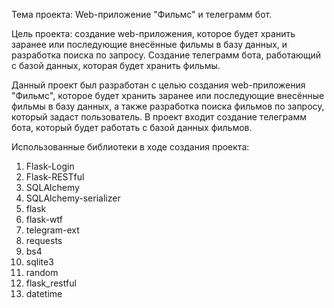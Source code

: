 Тема проекта: Web-приложение "Фильмс" и телеграмм бот.

Цель проекта: создание web-приложения, которое будет хранить заранее или последующие внесённые фильмы в базу данных, и разработка поиска по запросу. Создание телеграмм бота, работающий с базой данных, которая будет хранить фильмы.

Данный проект был разработан с целью создания web-приложения "Фильмс", которое будет хранить заранее или последующие внесённые фильмы в базу данных, а также разработка поиска фильмов по запросу, который задаст пользователь. В проект входит создание телеграмм бота, который будет работать с базой данных фильмов.

Использованные библиотеки в ходе создания проекта:

1. Flask-Login
3. Flask-RESTful
4. SQLAlchemy
5. SQLAlchemy-serializer
6. flask
7. flask-wtf
8. telegram-ext
9. requests
10. bs4
11. sqlite3
12. random
13. flask_restful
14. datetime
